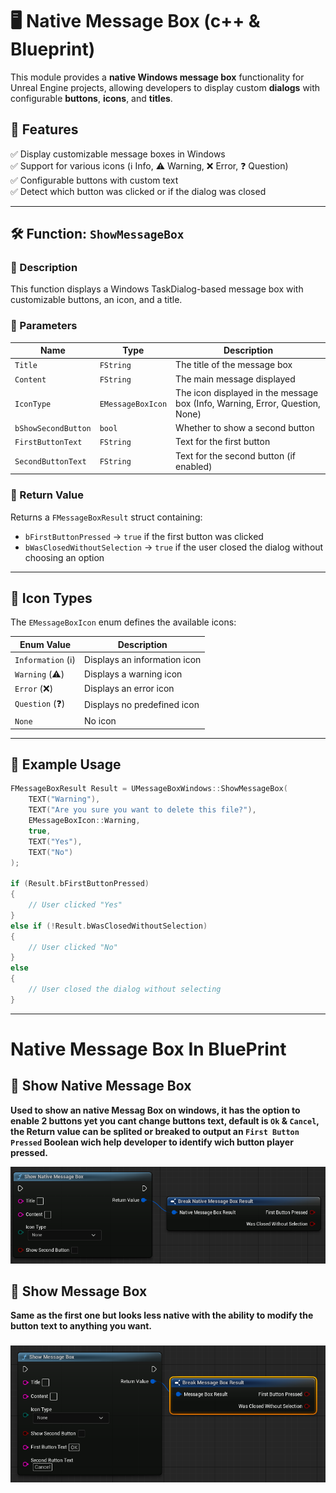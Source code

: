 # 🖥️ Native Message Box (c++ & Blueprint)

This module provides a **native Windows message box** functionality for Unreal Engine projects, allowing developers to display custom **dialogs** with configurable **buttons**, **icons**, and **titles**.

## 📜 Features  
✅ Display customizable message boxes in Windows  
✅ Support for various icons (ℹ️ Info, ⚠️ Warning, ❌ Error, ❓ Question)  
✅ Configurable buttons with custom text  
✅ Detect which button was clicked or if the dialog was closed  

---

## 🛠️ Function: `ShowMessageBox`
### 📖 Description  
This function displays a Windows TaskDialog-based message box with customizable buttons, an icon, and a title.

### 📌 Parameters  
| Name              | Type            | Description |
|-------------------|----------------|-------------|
| `Title`          | `FString`       | The title of the message box |
| `Content`        | `FString`       | The main message displayed |
| `IconType`       | `EMessageBoxIcon` | The icon displayed in the message box (Info, Warning, Error, Question, None) |
| `bShowSecondButton` | `bool`       | Whether to show a second button |
| `FirstButtonText` | `FString`       | Text for the first button |
| `SecondButtonText` | `FString`       | Text for the second button (if enabled) |

### 🎯 Return Value  
Returns a `FMessageBoxResult` struct containing:  
- `bFirstButtonPressed` → `true` if the first button was clicked  
- `bWasClosedWithoutSelection` → `true` if the user closed the dialog without choosing an option  

---

## 🎨 Icon Types  
The `EMessageBoxIcon` enum defines the available icons:  

| Enum Value          | Description |
|--------------------|-------------|
| `Information` (ℹ️) | Displays an information icon |
| `Warning` (⚠️)    | Displays a warning icon |
| `Error` (❌)      | Displays an error icon |
| `Question` (❓)   | Displays no predefined icon |
| `None`            | No icon |

---

## 📝 Example Usage
```cpp
FMessageBoxResult Result = UMessageBoxWindows::ShowMessageBox(
    TEXT("Warning"),
    TEXT("Are you sure you want to delete this file?"),
    EMessageBoxIcon::Warning,
    true,
    TEXT("Yes"),
    TEXT("No")
);

if (Result.bFirstButtonPressed)
{
    // User clicked "Yes"
}
else if (!Result.bWasClosedWithoutSelection)
{
    // User clicked "No"
}
else
{
    // User closed the dialog without selecting
}
```
---

# Native Message Box In BluePrint


## 📌 Show Native Message Box

**Used to show an native Messag Box on windows, it has the option to enable 2 buttons yet you cant change buttons text, default is `Ok` & `Cancel`, the Return value can be splited or breaked to output an `First Button Pressed`
Boolean wich help developer to identify wich button player pressed.**

<img src="Images/MessageBox/Shownativemessagebox.png" width="800">







## 📜 Show Message Box

**Same as the first one but looks less native with the ability to modify the button text to anything you want.**
### 
<img src="Images/MessageBox/Showmessagebox.png" width="800">





